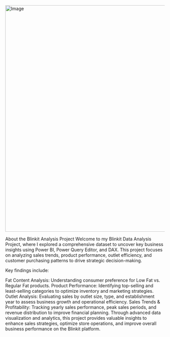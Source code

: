 <img width="713" alt="Image" src="https://github.com/user-attachments/assets/99068198-a91e-4dc7-9146-d9b6df482c51" />

About the Blinkit Analysis Project
Welcome to my Blinkit Data Analysis Project, where I explored a comprehensive dataset to uncover key business insights using Power BI, Power Query Editor, and DAX. This project focuses on analyzing sales trends, product performance, outlet efficiency, and customer purchasing patterns to drive strategic decision-making.

Key findings include:

Fat Content Analysis: Understanding consumer preference for Low Fat vs. Regular Fat products.
Product Performance: Identifying top-selling and least-selling categories to optimize inventory and marketing strategies.
Outlet Analysis: Evaluating sales by outlet size, type, and establishment year to assess business growth and operational efficiency.
Sales Trends & Profitability: Tracking yearly sales performance, peak sales periods, and revenue distribution to improve financial planning.
Through advanced data visualization and analytics, this project provides valuable insights to enhance sales strategies, optimize store operations, and improve overall business performance on the Blinkit platform. 
